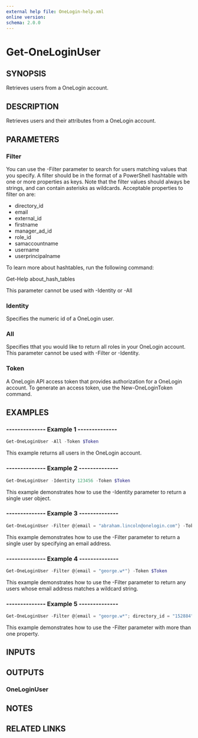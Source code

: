 ```yaml
---
external help file: OneLogin-help.xml
online version: 
schema: 2.0.0
---
```


# Get-OneLoginUser

## SYNOPSIS
Retrieves users from a OneLogin account.

## DESCRIPTION
Retrieves users and their attributes from a OneLogin account.

## PARAMETERS
### Filter
You can use the -Filter parameter to search for users matching values that you specify. A filter should be in the format of a PowerShell hashtable with one or more properties as keys. Note that the filter values should always be strings, and can contain asterisks as wildcards. Acceptable properties to filter on are:

- directory_id
- email
- external_id
- firstname
- manager_ad_id
- role_id
- samaccountname
- username
- userprincipalname

To learn more about hashtables, run the following command:

Get-Help about_hash_tables

This parameter cannot be used with -Identity or -All


### Identity
Specifies the numeric id of a OneLogin user.


### All
Specifies tthat you would like to return all roles in your OneLogin account. This parameter cannot be used with -Filter or -Identity.


### Token
A OneLogin API access token that provides authorization for a OneLogin account. To generate an access token, use the New-OneLoginToken command.


## EXAMPLES
### --------------  Example 1  --------------

```powershell
Get-OneLoginUser -All -Token $Token
```

This example returns all users in the OneLogin account.


### --------------  Example 2  --------------

```powershell
Get-OneLoginUser -Identity 123456 -Token $Token
```

This example demonstrates how to use the -Identity parameter to return a single user object.


### --------------  Example 3  --------------

```powershell
Get-OneLoginUser -Filter @{email = "abraham.lincoln@onelogin.com"} -Token $Token
```

This example demonstrates how to use the -Filter parameter to return a single user by specifying an email address.


### --------------  Example 4  --------------

```powershell
Get-OneLoginUser -Filter @{email = "george.w*"} -Token $Token
```

This example demonstrates how to use the -Filter parameter to return any users whose email address matches a wildcard string.


### --------------  Example 5  --------------

```powershell
Get-OneLoginUser -Filter @{email = "george.w*"; directory_id = "152884"} -Token $Token
```

This example demonstrates how to use the -Filter parameter with more than one property.

## INPUTS

## OUTPUTS
### OneLoginUser

## NOTES

## RELATED LINKS
